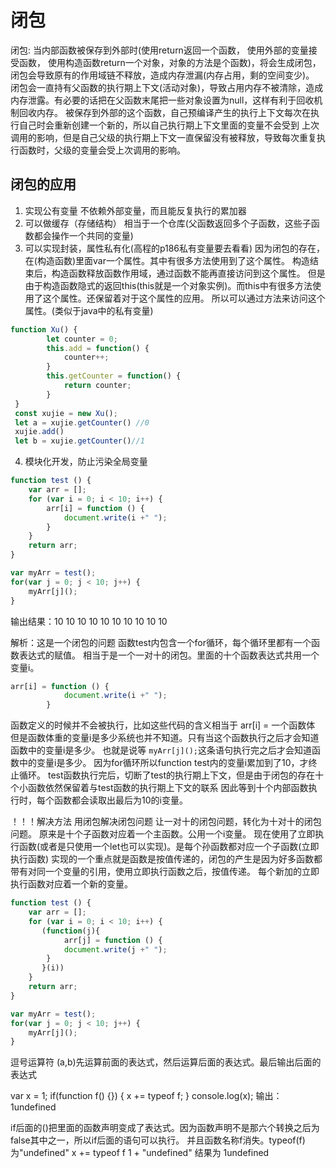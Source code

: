 # 闭包

闭包: 当内部函数被保存到外部时(使用return返回一个函数， 使用外部的变量接受函数， 使用构造函数return一个对象，对象的方法是个函数)，将会生成闭包，闭包会导致原有的作用域链不释放，造成内存泄漏(内存占用，剩的空间变少)。
闭包会一直持有父函数的执行期上下文(活动对象)，导致占用内存不被清除，造成内存泄露。有必要的话把在父函数末尾把一些对象设置为null，这样有利于回收机制回收内存。
被保存到外部的这个函数，自己预编译产生的执行上下文每次在执行自己时会重新创建一个新的，所以自己执行期上下文里面的变量不会受到
上次调用的影响，但是自己父级的执行期上下文一直保留没有被释放，导致每次重复执行函数时，父级的变量会受上次调用的影响。

## 闭包的应用

1. 实现公有变量    不依赖外部变量，而且能反复执行的累加器
2. 可以做缓存（存储结构） 相当于一个仓库(父函数返回多个子函数，这些子函数都会操作一个共同的变量)
3. 可以实现封装，属性私有化(高程的p186私有变量要去看看)
    因为闭包的存在，在(构造函数)里面var一个属性。其中有很多方法使用到了这个属性。
    构造结束后，构造函数释放函数作用域，通过函数不能再直接访问到这个属性。
    但是由于构造函数隐式的返回this(this就是一个对象实例)。而this中有很多方法使用了这个属性。还保留着对于这个属性的应用。
    所以可以通过方法来访问这个属性。(类似于java中的私有变量)

```js
function Xu() {
        let counter = 0;
        this.add = function() {
            counter++;
        }
        this.getCounter = function() {
            return counter;
        }
 }
 const xujie = new Xu();
 let a = xujie.getCounter() //0
 xujie.add()
 let b = xujie.getCounter()//1
```

4. 模块化开发，防止污染全局变量

```javascript
function test () {
    var arr = [];
    for (var i = 0; i < 10; i++) {
        arr[i] = function () {
            document.write(i +" ");
        }
    }
    return arr;
}

var myArr = test();
for(var j = 0; j < 10; j++) {
    myArr[j]();
}
```

输出结果：10 10 10 10 10 10 10 10 10 10

解析：这是一个闭包的问题 函数test内包含一个for循环，每个循环里都有一个函数表达式的赋值。
相当于是一个一对十的闭包。里面的十个函数表达式共用一个变量i。

```javascript
arr[i] = function () {
            document.write(i +" ");
        }
```

函数定义的时候并不会被执行，比如这些代码的含义相当于
        arr[i] = 一个函数体
但是函数体重的变量i是多少系统也并不知道。只有当这个函数执行之后才会知道函数中的变量i是多少。
也就是说等 ```myArr[j]();```这条语句执行完之后才会知道函数中的变量i是多少。
因为for循环所以function test内的变量i累加到了10，才终止循环。
test函数执行完后，切断了test的执行期上下文，但是由于闭包的存在十个小函数依然保留着与test函数的执行期上下文的联系
因此等到十个内部函数执行时，每个函数都会读取出最后为10的i变量。

！！！解决方法 用闭包解决闭包问题 让一对十的闭包问题，转化为十对十的闭包问题。
原来是十个子函数对应着一个主函数。公用一个i变量。
现在使用了立即执行函数(或者是只使用一个let也可以实现)。是每个孙函数都对应一个子函数(立即执行函数)
实现的一个重点就是函数是按值传递的，闭包的产生是因为好多函数都带有对同一个变量的引用，使用立即执行函数之后，按值传递。
每个新加的立即执行函数对应着一个新的变量。

```javascript
function test () {
    var arr = [];
    for (var i = 0; i < 10; i++) {
       (function(j){
            arr[j] = function () {
            document.write(j +" ");
        }
       }(i))
    }
    return arr;
}

var myArr = test();
for(var j = 0; j < 10; j++) {
    myArr[j]();
}
```

逗号运算符
(a,b)先运算前面的表达式，然后运算后面的表达式。最后输出后面的表达式

var x = 1;
if(function f() {}) {
    x += typeof f;
}
console.log(x);
输出：1undefined

if后面的()把里面的函数声明变成了表达式。因为函数声明不是那六个转换之后为false其中之一，所以if后面的语句可以执行。
并且函数名称f消失。typeof(f)为"undefined"
x += typeof f    1 + "undefined"   结果为 1undefined
